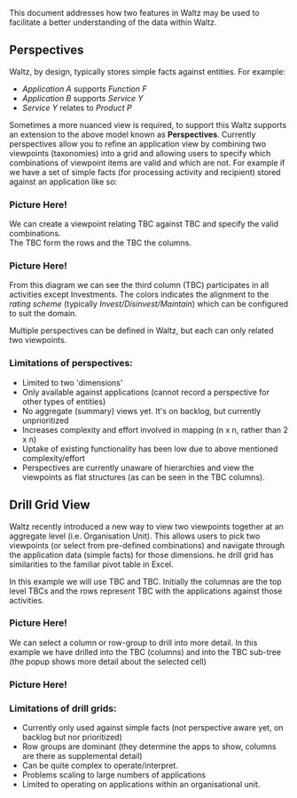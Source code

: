 This document addresses how two features in Waltz may be used to facilitate a better understanding of the 
data within Waltz.

## Perspectives

Waltz, by design, typically stores simple facts against entities.  For example:

- _Application A_ supports _Function F_
- _Application B_ supports _Service Y_
- _Service Y_ relates to _Product P_

Sometimes a more nuanced view is required, to support this Waltz supports an extension to the above model 
known as **Perspectives**.  Currently perspectives allow you to refine an application view by combining two 
viewpoints (taxonomies) into a grid and allowing users to specify which combinations of viewpoint items 
are valid and which are not.  For example if we have a set of simple facts (for processing activity and 
recipient) stored against an application like so:

### Picture Here!


We can create a viewpoint relating TBC against TBC and specify the valid combinations.  
The TBC form the rows and the TBC the columns.

### Picture Here!

From this diagram we can see the third column (TBC) participates in all activities except 
Investments. The colors indicates the alignment to the *rating scheme* (typically _Invest/Disinvest/Maintain_) 
which can be configured to suit the domain.  

Multiple perspectives can be defined in Waltz, but each can only related two viewpoints.


### Limitations of perspectives:

- Limited to two 'dimensions'
- Only available against applications (cannot record a perspective for other types of entities)
- No aggregate (summary) views yet. It's on backlog, but currently unprioritized
- Increases complexity and effort involved in mapping (n x n, rather than 2 x n)
- Uptake of existing functionality has been low due to above mentioned complexity/effort
- Perspectives are currently unaware of hierarchies and view the viewpoints as flat structures
  (as can be seen in the TBC columns).


## Drill Grid View

Waltz recently introduced a new way to view two viewpoints together at an aggregate level 
(i.e. Organisation Unit).  This allows users to pick two viewpoints (or select from pre-defined 
combinations) and navigate through the application data (simple facts) for those dimensions. 
 he drill grid has similarities to the familiar pivot table in Excel. 

In this example we will use TBC and TBC.  Initially the columnas are the top level 
TBCs and the rows represent TBC with the applications against those activities.
 
### Picture Here!
 
We can select a column or row-group to drill into more detail.  In this example we have drilled into 
the TBC (columns) and into the TBC sub-tree (the popup shows more detail about the selected cell)
 
### Picture Here!
 
### Limitations of drill grids:
- Currently only used against simple facts (not perspective aware yet, on backlog but nor prioritized)
- Row groups are dominant (they determine the apps to show, columns are there as supplemental detail)
- Can be quite complex to operate/interpret.
- Problems scaling to large numbers of applications
- Limited to operating on applications within an organisational unit.
